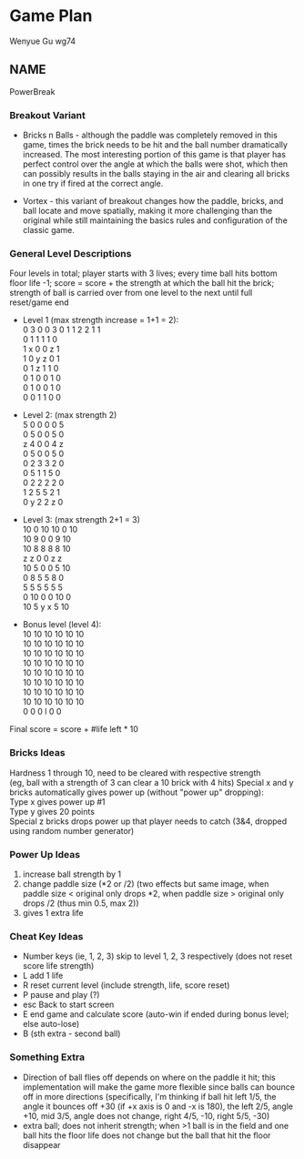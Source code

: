 # Game Plan
Wenyue Gu wg74
## NAME
PowerBreak

### Breakout Variant
* Bricks n Balls - although the paddle was completely removed in this game, 
times the brick needs to be hit and the ball number dramatically increased. The most 
interesting portion of this game is that player has perfect control over the angle 
at which the balls were shot, which then can possibly results in the balls staying in the 
air and clearing all bricks in one try if fired at the correct angle.

* Vortex - this variant of breakout changes how the paddle, bricks, and ball locate and move 
spatially, making it more challenging than the original while still maintaining the 
basics rules and configuration of the classic game.


### General Level Descriptions
Four levels in total; player starts with 3 lives; every time ball hits bottom floor life -1; 
score = score + the strength at which the ball hit the brick; strength of ball is carried over 
from one level to the next until full reset/game end

* Level 1 (max strength increase = 1+1 = 2):   
0 3 0 0 3 0 
1 1 2 2 1 1  
0 1 1 1 1 0  
1 x 0 0 z 1  
1 0 y z 0 1  
0 1 z 1 1 0  
0 1 0 0 1 0  
0 1 0 0 1 0  
0 0 1 1 0 0  

* Level 2: (max strength 2)  
5 0 0 0 0 5  
0 5 0 0 5 0  
z 4 0 0 4 z  
0 5 0 0 5 0  
0 2 3 3 2 0  
0 5 1 1 5 0  
0 2 2 2 2 0  
1 2 5 5 2 1  
0 y 2 2 z 0  

* Level 3: (max strength 2+1 = 3)  
10 0 10 10 0 10  
10 9 0 0 9 10  
10 8 8 8 8 10  
z z 0 0 z z    
10 5 0 0 5 10  
0 8 5 5 8 0  
5 5 5 5 5 5  
0 10 0 0 10 0  
10 5 y x 5 10 

* Bonus level (level 4):  
10 10 10 10 10 10  
10 10 10 10 10 10  
10 10 10 10 10 10  
10 10 10 10 10 10  
10 10 10 10 10 10  
10 10 10 10 10 10  
10 10 10 10 10 10  
10 10 10 10 10 10  
0 0 0 l 0 0

Final score = score + #life left * 10

### Bricks Ideas
Hardness 1 through 10, need to be cleared with respective strength  
(eg, ball with a strength of 3 can clear a 10 brick with 4 hits)
Special x and y bricks automatically gives power up (without "power up" dropping):  
Type x gives power up #1  
Type y gives 20 points  
Special z bricks drops power up that player needs to catch (3&4, dropped using 
random number generator)

### Power Up Ideas
1) increase ball strength by 1  
2) change paddle size (*2 or /2) 
(two effects but same image, when paddle size < original only drops *2, when 
paddle size > original only drops /2 (thus min 0.5, max 2))  
3) gives 1 extra life

### Cheat Key Ideas
* Number keys (ie, 1, 2, 3) skip to level 1, 2, 3 respectively (does not reset score life strength)  
* L add 1 life  
* R reset current level (include strength, life, score reset)  
* P pause and play (?)  
* esc Back to start screen  
* E end game and calculate score (auto-win if ended during bonus level; else auto-lose)
* B (sth extra - second ball)

### Something Extra
* Direction of ball flies off depends on where on the paddle it hit; this implementation will make 
the game more flexible since balls can bounce off in more directions (specifically, I'm thinking 
if ball hit left 1/5, the angle it bounces off +30 (if +x axis is 0 and -x is 180), the left 2/5, 
angle +10, mid 3/5, angle does not change, right 4/5, -10, right 5/5, -30)  
* extra ball; does not inherit strength; when >1 ball is in the field and one ball hits 
the floor life does not change but the ball that hit the floor disappear
